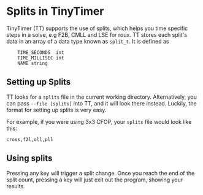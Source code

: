 # Splits in TinyTimer
TinyTimer (TT) supports the use of splits, which helps you time specific
steps in a solve, e.g F2B, CMLL and LSE for roux. TT stores each split's
data in an array of a data type known as `split_t`. It is defined as

<!-- TODO: Implement minutes -->
```golang
    TIME_SECONDS  int
    TIME_MILLISEC int
    NAME string
```

## Setting up Splits
TT looks for a `splits` file in the current working directory.
Alternatively, you can pass `--file [splits]` into TT, and it will look
there instead. Luckily, the format for setting up splits is very easy.

For example, if you were using 3x3 CFOP, your `splits` file would look like
this:
```
cross,f2l,oll,pll
```

## Using splits
Pressing any key will trigger a split change. Once you reach the end of the split count, pressing a key will just exit out the program, showing
your results.